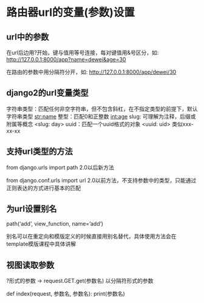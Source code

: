 <!--
 * @Author: your name
 * @Date: 2021-06-17 15:19:26
 * @LastEditTime: 2021-06-17 16:16:17
 * @LastEditors: Please set LastEditors
 * @Description: In User Settings Edit
 * @FilePath: \django-lession\src\lession2\2-2_路由器url的变量(参数)设置.md
-->
# 路由器url的变量(参数)设置

## url中的参数  

在url后边用?开始，键与值用等号连接，每对键值用&号区分，如: http://127.0.0.1:8000/app?name=dewei&age=30

在路由的参数中用分隔符分开，如: http://127.0.0.1:8000/app/dewei/30

## django2的url变量类型  

字符串类型：匹配任何非空字符串，但不包含斜杠，在不指定类型的前提下，默认字符串类型 <str:name>
整型：匹配0和正整数 <int:age>
slug:   可理解为注释，后缀或附属等概念 <slug: day>
uuid：匹配一个uuid格式的对象 <uuid: uid> 类似xxx-xx-xx

## 支持url类型的方法

from django.urls import path 2.0以后新方法

from django.conf.urls import url 2.0以前方法，不支持参数中的类型，只能通过正则表达的方式进行基本的匹配

## 为url设置别名

path(‘add’, view_function, name=’add’) 

别名可以在重定向和模版定义的时候直接用别名替代，具体使用方法会在template模版课程中具体讲解

## 视图读取参数

?形式的参数 -> request.GET.get(参数名)
以分隔符形式的参数

def index(request, 参数名, 参数名):
           print(参数名)
